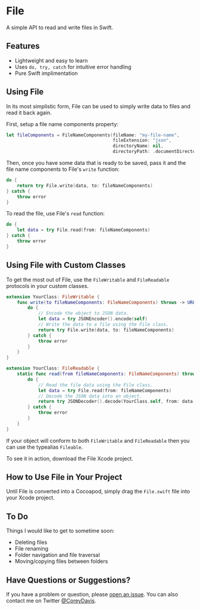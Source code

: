 #  File
A simple API to read and write files in Swift.

## Features
- Lightweight and easy to learn
- Uses `do, try, catch` for intuitive error handling
- Pure Swift implimentation

## Using File
In its most simplistic form, File can be used to simply write data to files and read it back again.

First, setup a file name components property:

```swift
let fileComponents = FileNameComponents(fileName: "my-file-name",
                                        fileExtension: "json",
                                        directoryName: nil,
                                        directoryPath: .documentDirectory)
```

Then, once you have some data that is ready to be saved, pass it and the file name components to File's `write` function:

```swift
do {
    return try File.write(data, to: fileNameComponents)
} catch {
    throw error
}
```

To read the file, use File's `read` function:

```swift
do {
    let data = try File.read(from: fileNameComponents)
} catch {
    throw error
}
```

## Using File with Custom Classes
To get the most out of File, use the `FileWritable` and `FileReadable` protocols in your custom classes.

```swift
extension YourClass: FileWritable {
    func write(to fileNameComponents: FileNameComponents) throws -> URL {
        do {
            // Encode the object to JSON data.
            let data = try JSONEncoder().encode(self)
            // Write the data to a file using the File class.
            return try File.write(data, to: fileNameComponents)
        } catch {
            throw error
        }
    }
}
```

```swift
extension YourClass: FileReadable {
    static func read(from fileNameComponents: FileNameComponents) throws -> YourClass {
        do {
            // Read the file data using the File class.
            let data = try File.read(from: fileNameComponents)
            // Decode the JSON data into an object.
            return try JSONDecoder().decode(YourClass.self, from: data)
        } catch {
            throw error
        }
    }
}
```

If your object will conform to both `FileWritable` and `FileReadable` then you can use the typealias `Fileable`.

To see it in action, download the File Xcode project.

## How to Use File in Your Project
Until File is converted into a Cocoapod, simply drag the `File.swift` file into your Xcode project.

## To Do
Things I would like to get to sometime soon:

- Deleting files
- File renaming
- Folder navigation and file traversal
- Moving/copying files between folders

## Have Questions or Suggestions?
If you have a problem or question, please [open an issue](https://github.com/CoreyWDavis/File/issues). You can also contact me on Twitter [@CoreyDavis](https://twitter.com/coreydavis).
